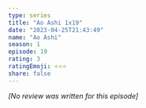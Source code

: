 ```yaml
---
type: series
title: "Ao Ashi 1x19"
date: "2023-04-25T21:43:49"
name: "Ao Ashi"
season: 1
episode: 19
rating: 3
ratingEmoji: ⭐️⭐️⭐️
share: false
---
```


_[No review was written for this episode]_
